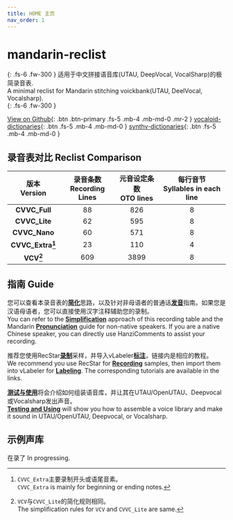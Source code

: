 ```yaml
---
title: HOME 主页
nav_order: 1
---
```


# mandarin-reclist

{: .fs-6 .fw-300 } 
适用于中文拼接语音库(UTAU, DeepVocal, VocalSharp)的极简录音表.  
A minimal reclist for Mandarin stitching voickbank(UTAU, DeelVocal, Vocalsharp).  
{: .fs-6 .fw-300 } 

[View on Github](https://github.com/Slidingwall/mandarin-reclist/){: .btn .btn-primary .fs-5 .mb-4 .mb-md-0 .mr-2 }   [vocaloid-dictionaries](/vocaloid-dictionaries/){: .btn .fs-5 .mb-4 .mb-md-0 }   [synthv-dictionaries](/synthv-dictionaries/){: .btn .fs-5 .mb-4 .mb-md-0 } 

## 录音表对比 Reclist Comparison

| 版本<br/>Version | 录音条数<br/>Recording Lines | 元音设定条数<br/>OTO lines | 每行音节<br/>Syllables in each line |
| :--------------------: | :--------------------------------: | :------------------------------: | :---------------------------------------: |
| **CVVC_Full** | 88 | 826 | 8 |
| **CVVC_Lite** | 62 | 595 | 8 |
| **CVVC_Nano** | 60 | 571 | 8 |
| **CVVC_Extra[^1]** | 23 | 110 | 4 |
| **VCV[^2]** | 609 | 3899 | 8 |


[^1]: `CVVC_Extra`主要录制开头或语尾音素。  
      `CVVC_Extra` is mainly for beginning or ending notes.  

[^2]: `VCV`与`CVVC_Lite`的简化规则相同。  
      The simplification rules for `VCV` and `CVVC_Lite` are same.  

## 指南 Guide

您可以查看本录音表的[**简化**](/mandarin-reclist/simplification)思路，以及针对非母语者的普通话[**发音**](/mandarin-reclist/pronunciation)指南。如果您是汉语母语者，您可以直接使用汉字注释辅助您的录制。  
You can refer to the [**Simplification**](/mandarin-reclist/simplification) approach of this recording table and the Mandarin [**Pronunciation**](/mandarin-reclist/pronunciation) guide for non-native speakers. If you are a native Chinese speaker, you can directly use HanziComments to assist your recording.   

推荐您使用RecStar[**录制**](/mandarin-reclist/recording)采样，并导入vLabeler[**标注**](/mandarin-reclist/producing)，链接内是相应的教程。  
We recommend you use RecStar for [**Recording**](/mandarin-reclist/recording) samples, then import them into vLabeler for [**Labeling**](/mandarin-reclist/producing). The corresponding tutorials are available in the links.  

[**测试与使用**](/mandarin-reclist/using)将会介绍如何组装语音库，并让其在UTAU/OpenUTAU、Deepvocal或Vocalsharp发出声音。  
[**Testing and Using**](/mandarin-reclist/using) will show you how to assemble a voice library and make it sound in UTAU/OpenUTAU, Deepvocal, or Vocalsharp.

## 示例声库

在录了 In progressing.



